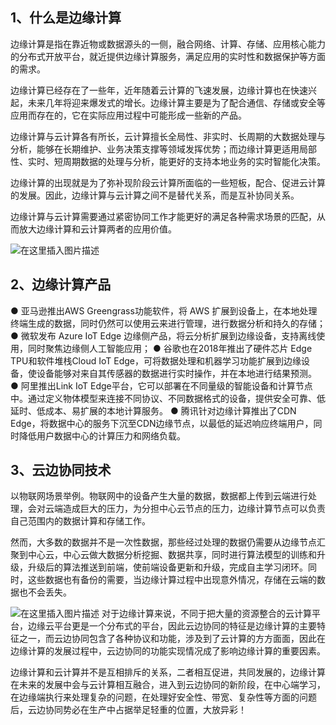 ﻿## 1、什么是边缘计算
边缘计算是指在靠近物或数据源头的一侧，融合网络、计算、存储、应用核心能力的分布式开放平台，就近提供边缘计算服务，满足应用的实时性和数据保护等方面的需求。

边缘计算已经存在了一些年，近年随着云计算的飞速发展，边缘计算也在快速兴起，未来几年将迎来爆发式的增长。边缘计算主要是为了配合通信、存储或安全等应用而存在的，它在实际应用过程中可能形成一些新的产品。

边缘计算与云计算各有所长，云计算擅长全局性、非实时、长周期的大数据处理与分析，能够在长期维护、业务决策支撑等领域发挥优势；而边缘计算更适用局部性、实时、短周期数据的处理与分析，能更好的支持本地业务的实时智能化决策。

边缘计算的出现就是为了弥补现阶段云计算所面临的一些短板，配合、促进云计算的发展。因此，边缘计算与云计算之间不是替代关系，而是互补协同关系。

边缘计算与云计算需要通过紧密协同工作才能更好的满足各种需求场景的匹配，从而放大边缘计算和云计算两者的应用价值。

![在这里插入图片描述](https://canghe666.oss-cn-chengdu.aliyuncs.com/canghe/7ae39676a7eb4c7fab70a3e315e90ab6.png)

## 2、边缘计算产品
● 亚马逊推出AWS Greengrass功能软件，将 AWS 扩展到设备上，在本地处理终端生成的数据，同时仍然可以使用云来进行管理，进行数据分析和持久的存储；
● 微软发布 Azure IoT Edge 边缘侧产品，将云分析扩展到边缘设备，支持离线使用，同时聚焦边缘侧人工智能应用；
● 谷歌也在2018年推出了硬件芯片 Edge TPU和软件堆栈Cloud IoT Edge，可将数据处理和机器学习功能扩展到边缘设备，使设备能够对来自其传感器的数据进行实时操作，并在本地进行结果预测。
● 阿里推出Link IoT Edge平台，它可以部署在不同量级的智能设备和计算节点中。通过定义物体模型来连接不同协议、不同数据格式的设备，提供安全可靠、低延时、低成本、易扩展的本地计算服务。
● 腾讯针对边缘计算推出了CDN Edge，将数据中心的服务下沉至CDN边缘节点，以最低的延迟响应终端用户，同时降低用户数据中心的计算压力和网络负载。

## 3、云边协同技术
以物联网场景举例。物联网中的设备产生大量的数据，数据都上传到云端进行处理，会对云端造成巨大的压力，为分担中心云节点的压力，边缘计算节点可以负责自己范围内的数据计算和存储工作。

然而，大多数的数据并不是一次性数据，那些经过处理的数据仍需要从边缘节点汇聚到中心云，中心云做大数据分析挖掘、数据共享，同时进行算法模型的训练和升级，升级后的算法推送到前端，使前端设备更新和升级，完成自主学习闭环。同时，这些数据也有备份的需要，当边缘计算过程中出现意外情况，存储在云端的数据也不会丢失。

![在这里插入图片描述](https://canghe666.oss-cn-chengdu.aliyuncs.com/canghe/d8bb0be2779941cc82044d53aee02375.png)
对于边缘计算来说，不同于把大量的资源整合的云计算平台，边缘云平台更是一个分布式的平台，因此云边协同的特征是边缘计算的主要特征之一，而云边协同包含了各种协议和功能，涉及到了云计算的方方面面，因此在边缘计算的发展过程中，云边协同的功能实现情况成了影响边缘计算的重要因素。

边缘计算和云计算并不是互相排斥的关系，二者相互促进，共同发展的，边缘计算在未来的发展中会与云计算相互融合，进入到云边协同的新阶段，在中心端学习，在边缘端执行来处理复杂的问题，在处理好安全性、带宽、复杂性等方面的问题后，云边协同势必在生产中占据举足轻重的位置，大放异彩！



